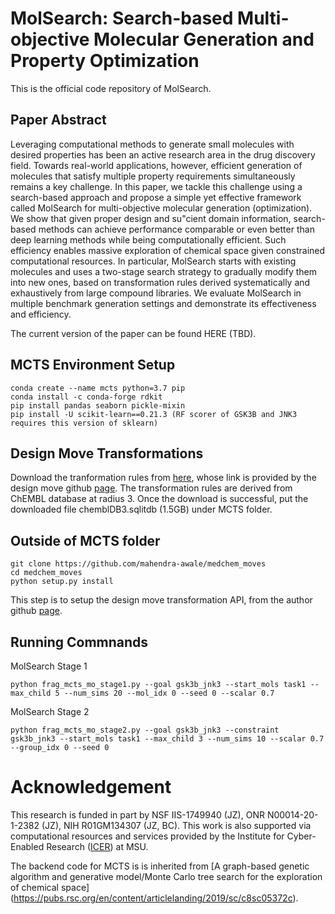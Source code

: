# MolSearch: Search-based Multi-objective Molecular Generation and Property Optimization

This is the official code repository of MolSearch.  

## Paper Abstract
Leveraging computational methods to generate small molecules with desired properties has been an active research area in the drug discovery field. Towards real-world applications, however, efficient generation of molecules that satisfy multiple property requirements simultaneously remains a key challenge. In this paper, we tackle this challenge using a search-based approach and propose a simple yet effective framework called MolSearch for multi-objective molecular generation (optimization). We show that given proper design and su"cient domain information, search-based methods can achieve performance comparable or even better than deep learning methods while being computationally efficient. Such efficiency enables massive exploration of chemical space given constrained computational resources. In particular, MolSearch starts with existing molecules and uses a two-stage search strategy to gradually modify them into new ones, based on transformation rules derived systematically and exhaustively from large compound libraries. We evaluate MolSearch in multiple benchmark generation settings and demonstrate its effectiveness and efficiency.

The current version of the paper can be found HERE (TBD).

## MCTS Environment Setup
```
conda create --name mcts python=3.7 pip 
conda install -c conda-forge rdkit
pip install pandas seaborn pickle-mixin
pip install -U scikit-learn==0.21.3 (RF scorer of GSK3B and JNK3 requires this version of sklearn)
```
## Design Move Transformations
Download the tranformation rules from [here](https://figshare.com/articles/dataset/chemblDB3_sqlitdb/12912080), whose link is provided by the design move github [page](https://github.com/mahendra-awale/medchem_moves). The transformation rules are derived from ChEMBL database at radius 3. Once the download is successful, put the downloaded file chemblDB3.sqlitdb (1.5GB) under MCTS folder. 

## Outside of MCTS folder
```
git clone https://github.com/mahendra-awale/medchem_moves
cd medchem_moves
python setup.py install
```
This step is to setup the design move transformation API, from the author github [page](https://github.com/mahendra-awale/medchem_moves).

## Running Commnands

MolSearch Stage 1

```
python frag_mcts_mo_stage1.py --goal gsk3b_jnk3 --start_mols task1 --max_child 5 --num_sims 20 --mol_idx 0 --seed 0 --scalar 0.7
```

MolSearch Stage 2

```
python frag_mcts_mo_stage2.py --goal gsk3b_jnk3 --constraint gsk3b_jnk3 --start_mols task1 --max_child 3 --num_sims 10 --scalar 0.7 --group_idx 0 --seed 0 
```

# Acknowledgement

This research is funded in part by NSF IIS-1749940 (JZ), ONR N00014-20-1-2382 (JZ), NIH R01GM134307 (JZ, BC). This work is also supported via computational resources and services provided by the Institute for Cyber-Enabled Research ([ICER](https://icer.msu.edu/)) at MSU.

The backend code for MCTS is is inherited from [A graph-based genetic algorithm and generative model/Monte Carlo tree search for the exploration of chemical space] (https://pubs.rsc.org/en/content/articlelanding/2019/sc/c8sc05372c). 
